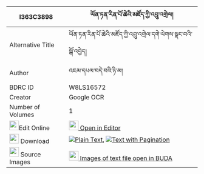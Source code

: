|I363C3898|ཡོན་ཏན་རིན་པོ་ཆེའི་མཛོད་ཀྱི་འབྲུ་འགྲེལ། 
| --- | --- 
|Alternative Title |ཡོན་ཏན་རིན་པོ་ཆེའི་མཛོད་ཀྱི་འབྲུ་འགྲེལ་དགེ་ལེགས་སྣང་བའི་སྒོ་འབྱེད།
|Author| འཇམ་དཔལ་བདེ་བའི་ཉི་མ།
|BDRC ID | W8LS16572
|Creator | Google OCR
|Number of Volumes| 1
|<img width="25" src="https://img.icons8.com/color/25/000000/edit-property.png">Edit Online| [<img width="25" src="https://avatars.githubusercontent.com/u/45091458?s=200&v=4"> Open in Editor](http://editor.openpecha.org/I363C3898)
|<img width="25" src="https://img.icons8.com/fluent/48/000000/download-2.png"/>  Download | [![](https://img.icons8.com/color/20/000000/txt.png)Plain Text](https://github.com/Openpecha/I363C3898/releases/download/v1/yonten_rinpoche_i_dzo_kyi_drud_plain_I363C3898.zip), [![](https://img.icons8.com/color/20/000000/txt.png)Text with Pagination](https://github.com/Openpecha/I363C3898/releases/download/v1/yonten_rinpoche_i_dzo_kyi_drud_pages_I363C3898.zip)
|<img width="25" src="https://img.icons8.com/plasticine/100/000000/pictures-folder.png"/>  Source Images | [<img width="25" src="https://library.bdrc.io/icons/BUDA-small.svg"> Images of text file open in BUDA](https://library.bdrc.io/show/bdr:W8LS16572)